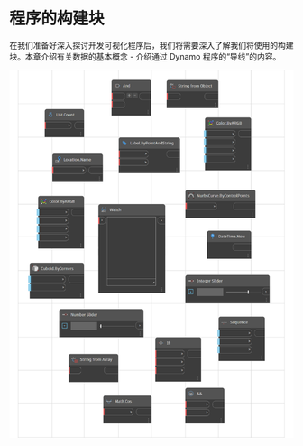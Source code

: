# 程序的构建块

在我们准备好深入探讨开发可视化程序后，我们将需要深入了解我们将使用的构建块。本章介绍有关数据的基本概念 - 介绍通过 Dynamo 程序的“导线”的内容。

![](<../images/5-3/building blocks of program.png>)
